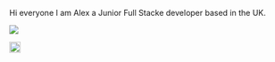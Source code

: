 Hi everyone I am Alex a Junior Full Stacke developer based in the UK.





<a href="https://www.linkedin.com/in/alexander-fazan-51807b1a6/" target="_blank"> <img src="https://img.shields.io/badge/LinkedIn-0077B5?style=for-the-badge&logo=linkedin&logoColor=white" /> </a>

<summary class="Header-link" aria-label="View profile and more" data-hydro-click="{&quot;event_type&quot;:&quot;analytics.event&quot;,&quot;payload&quot;:{&quot;category&quot;:&quot;Header&quot;,&quot;action&quot;:&quot;show menu&quot;,&quot;label&quot;:&quot;icon:avatar&quot;,&quot;originating_url&quot;:&quot;https://github.com/EHughes190/EHughes190&quot;,&quot;user_id&quot;:31674671}}" data-hydro-click-hmac="901694bdb7945d280b12e8f052e9fcee4a62a1de4a7f9565ca89f6e916d37ab8" aria-haspopup="menu" role="button">
    <img src="https://avatars.githubusercontent.com/u/31674671?s=60&amp;v=4" alt="@Akexander" size="20" data-view-component="true" height="20" width="20" class="avatar-user avatar avatar-small">
      <span class="feature-preview-indicator js-feature-preview-indicator" style="top: 1px;"></span>
    <span class="dropdown-caret"></span>
  </summary>
